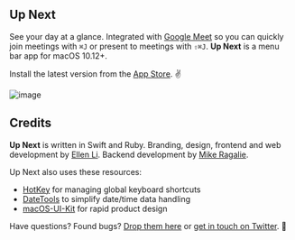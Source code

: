 ## Up Next

See your day at a glance. Integrated with [Google Meet](https://meet.google.com/) so you can quickly join meetings with `⌘J` or present to meetings with `⇧⌘J`. **Up Next** is a menu bar app for macOS 10.12+.

Install the latest version from the [App Store](https://itunes.apple.com/us/app/up-next/id1355117041?ls=1&mt=12). :v:

![image](./assets/up-next-demo.gif)

## Credits

**Up Next** is written in Swift and Ruby. Branding, design, frontend and web development by [Ellen Li](https://github.com/ellenli). Backend development by [Mike Ragalie](https://github.com/ragalie).

Up Next also uses these resources:
- [HotKey](https://github.com/soffes/HotKey) for managing global keyboard shortcuts
- [DateTools](https://github.com/MatthewYork/DateTools) to simplify date/time data handling
- [macOS-UI-Kit](https://github.com/alexkaessner/macOS-UI-Kit) for rapid product design

Have questions? Found bugs? [Drop them here](https://github.com/ellenli/up-next/issues) or [get in touch on Twitter](https://twitter.com/ellenxli). :wave:
